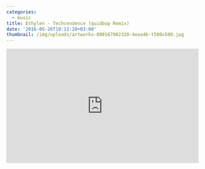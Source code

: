 ```yaml
---
categories:
  - music
title: Ethylen - Techcendence (quidbop Remix)
date: '2016-05-26T19:12:20+03:00'
thumbnail: /img/uploads/artworks-000167802320-4eoa4b-t500x500.jpg
---
```

<iframe width="100%" height="300" scrolling="no" frameborder="no" allow="autoplay" src="https://w.soundcloud.com/player/?url=https%3A//api.soundcloud.com/tracks/265934773&color=%23ff5500&auto_play=false&hide_related=false&show_comments=true&show_user=true&show_reposts=false&show_teaser=true&visual=true"></iframe>
